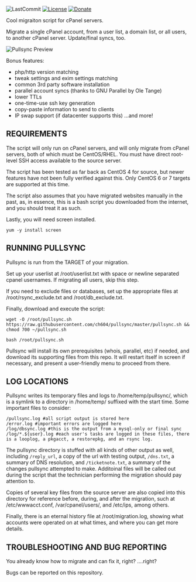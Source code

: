 ![LastCommit](https://img.shields.io/github/last-commit/ch604/pullsync)
[![License](https://img.shields.io/badge/license-BSD3-green.svg)](https://opensource.org/licenses/BSD-3-Clause)
[![Donate](https://img.shields.io/badge/donate-paypal-blue)](https://www.paypal.me/walilkoa)

Cool migraiton script for cPanel servers.

Migrate a single cPanel account, from a user list, a domain list, or all users, to another cPanel server. Update/final syncs, too.

![Pullsync Preview](https://imgur.com/NzdUqtU.png)

Bonus features:
* php/http version matching 
* tweak settings and exim settings matching
* common 3rd party software installation
* parallel account syncs (thanks to GNU Parallel by Ole Tange)
* lower TTLs
* one-time-use ssh key generation
* copy-paste information to send to clients
* IP swap support (if datacenter supports this)
...and more!

## REQUIREMENTS
The script will only run on cPanel servers, and will only migrate from cPanel servers, both of which must be CentOS/RHEL. You must have direct root-level SSH access available to the source server.

The script has been tested as far back as CentOS 4 for source, but newer features have not been fully verified against this. Only CentOS 6 or 7 targets are supported at this time.

The script also assumes that you have migrated websites manually in the past, as, in essence, this is a bash script you downloaded from the internet, and you should treat it as such.

Lastly, you will need screen installed.

```yum -y install screen```

## RUNNING PULLSYNC
Pullsync is run from the TARGET of your migration.

Set up your userlist at /root/userlist.txt with space or newline separated cpanel usernames. If migrating all users, skip this step.

If you need to exclude files or databases, set up the appropriate files at /root/rsync_exclude.txt and /root/db_exclude.txt.

Finally, download and execute the script:

```wget -O /root/pullsync.sh https://raw.githubusercontent.com/ch604/pullsync/master/pullsync.sh && chmod 700 ~/pullsync.sh```

```bash /root/pullsync.sh```

Pullsync will install its own prerequisites (whois, parallel, etc) if needed, and download its supporting files from this repo. It will restart itself in screen if necessary, and present a user-friendly menu to proceed from there.

## LOG LOCATIONS
Pullsync writes its temporary files and logs to /home/temp/pullsync/, which is a symlink to a directory in /home/temp/ suffixed with the start time. Some important files to consider:

```
/pullsync.log #all script output is stored here
/error.log #important errors are logged here
/log/dbsync.log #this is the output from a mysql-only or final sync
/log/*.${user}.log #each user's tasks are logged in these files, there is a looplog, a pkgacct, a restorepkg, and an rsync log.
```

The pullsync directory is stuffed with all kinds of other output as well, including `/reply_url`, a copy of the url with testing output, `/dns.txt`, a summary of DNS resolution, and `/ticketnote.txt`, a summary of the changes pullsync attempted to make. Additoinal files will be called out during the script that the technician performing the migration should pay attention to.

Copies of several key files from the source server are also copied into this directory for reference before, during, and after the migration, such at /etc/wwwacct.conf, /var/cpanel/users/, and /etc/ips, among others.

Finally, there is an eternal history file at /root/migration.log, showing what accounts were operated on at what times, and where you can get more details.

## TROUBLESHOOTING AND BUG REPORTING
You already know how to migrate and can fix it, right? ....right?

Bugs can be reported on this repository.
